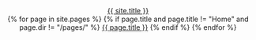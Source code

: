 <header class="site-header" role="banner">
  <div class="wrapper">
    <a class="site-title" href="/">{{ site.title }}</a>
    <div class="site-nav" id="myTopnav">
      {% for page in site.pages %}
        {% if page.title and page.title != "Home" and page.dir != "/pages/" %}
          <a class="page-link" href="{{ page.url | prepend: site.baseurl }}">{{ page.title }}</a>
        {% endif %}
      {% endfor %}
    </div>
  </div>
  <script>
    function myFunction() {
      var x = document.getElementById("myTopnav");
      if (x.className === "site-nav") {
        x.className += "trigger";
      } else {
        x.className = "site-nav";
      }
    }
</script>
</header>
